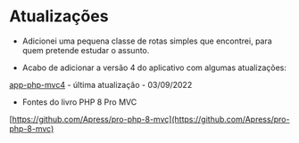 # Atualizações

- Adicionei uma pequena classe de rotas simples que encontrei, para quem pretende estudar o assunto.

- Acabo de adicionar a versão 4 do aplicativo com algumas atualizações:

[app-php-mvc4](atualizacoes/app-php-mvc4) - última atualização - 03/09/2022

- Fontes do livro PHP 8 Pro MVC

[https://github.com/Apress/pro-php-8-mvc](https://github.com/Apress/pro-php-8-mvc)

